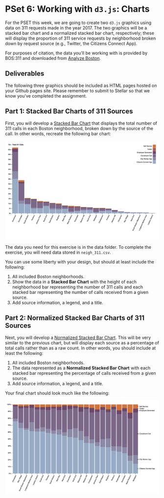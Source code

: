 # PSet 6: Working with `d3.js`: Charts

For the PSET this week, we are going to create two `d3.js` graphics using data on 311 requests made in the year 2017. The two graphics will be a stacked bar chart and a normalized stacked bar chart, respectively; these will display the proportion of 311 service requests by neighborhood broken down by request source (e.g., Twitter, the Citizens Connect App).

For purposes of citation, the data you'll be working with is provided by BOS:311 and downloaded from [Analyze Boston](https://data.boston.gov/dataset/311-service-requests).

## Deliverables

The following three graphics should be included as HTML pages hosted on your Github pages site. Please remember to submit to Stellar so that we know you've completed the assignment.

## Part 1: Stacked Bar Charts of 311 Sources

First, you will develop a [Stacked Bar Chart](https://bl.ocks.org/ericmhuntley/56244534d1dc3500692820a1d23cdbd0) that displays the total number of 311 calls in each Boston neighborhood, broken down by the source of the call. In other words, recreate the following bar chart:

![US State-Level Election Results](images/stacked_bar.png)

The data you need for this exercise is in the data folder. To complete the exercise, you will need data stored in `neigh_311.csv`.

You can use some liberty with your design, but should at least include the following:

1. All included Boston neighborhoods.
2. Show the data in a **Stacked Bar Chart** with the height of each neighborhood bar representing the number of 311 calls and each stacked bar representing the number of calls received from a given source.
3. Add source information, a legend, and a title.

## Part 2: Normalized Stacked Bar Charts of 311 Sources

Next, you will develop a [Normalized Stacked Bar Chart](https://bl.ocks.org/ericmhuntley/57d32aaee59f1c00c77d83d66964509e). This will be very similar to the previous chart, but will display each source as a percentage of total calls rather than as a raw count. In other words, you should include at least the following:

1. All included Boston neighborhoods.
2. The data represented as a **Normalized Stacked Bar Chart** with each stacked bar representing the percentage of calls received from a given source.
3. Add source information, a legend, and a title.

Your final chart should look much like the following:

![Normalized Stacked Bar Chart](images/normalized.png)
